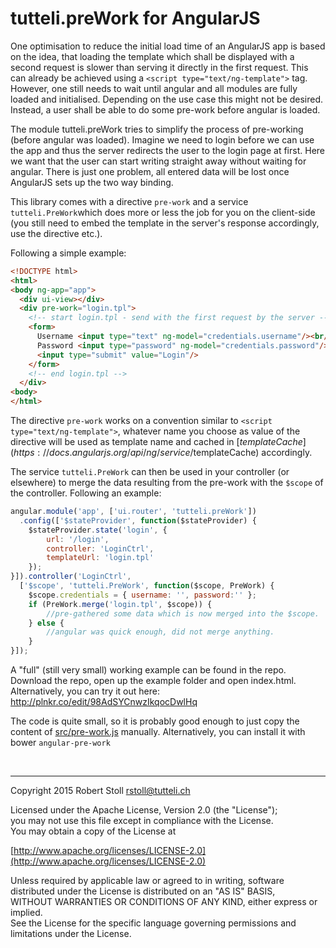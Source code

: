 # tutteli.preWork for AngularJS

One optimisation to reduce the initial load time of an AngularJS app is based on the idea, that loading the template which shall be displayed with a second request is slower than serving it directly in the first request. This can already be achieved using a `<script type="text/ng-template">` tag. However, one still needs to wait until angular and all modules are fully loaded and initialised. Depending on the use case this might not be desired. Instead, a user shall be able to do some pre-work before angular is loaded.

The module tutteli.preWork tries to simplify the process of pre-working (before angular was loaded). Imagine we need to login before we can use the app and thus the server redirects the user to the login page at first. Here we want that the user can start writing straight away without waiting for angular. There is just one problem, all entered data will be lost once AngularJS sets up the two way binding.

This library comes with a directive `pre-work` and a service `tutteli.PreWork`which does more or less the job for you on the client-side (you still need to embed the template in the server's response accordingly, use the directive etc.).

Following a simple example:

```html
<!DOCTYPE html>
<html>
<body ng-app="app">
  <div ui-view></div>
  <div pre-work="login.tpl">
    <!-- start login.tpl - send with the first request by the server -->
    <form>
      Username <input type="text" ng-model="credentials.username"/><br/>
      Password <input type="password" ng-model="credentials.password"/>
      <input type="submit" value="Login"/>
    </form> 
    <!-- end login.tpl --> 
  </div>
<body>
</html>
```

The directive `pre-work` works on a convention similar to  `<script type="text/ng-template">`, whatever name you choose as value of the directive will be used as template name and cached in [$templateCache](https://docs.angularjs.org/api/ng/service/$templateCache) accordingly.

The service `tutteli.PreWork` can then be used in your controller (or elsewhere) to merge the data resulting from the pre-work with the `$scope` of the controller. Following an example:

```javascript
angular.module('app', ['ui.router', 'tutteli.preWork'])
  .config(['$stateProvider', function($stateProvider) {
    $stateProvider.state('login', {
        url: '/login',
        controller: 'LoginCtrl',
        templateUrl: 'login.tpl'
    });
}]).controller('LoginCtrl', 
  ['$scope', 'tutteli.PreWork', function($scope, PreWork) {
    $scope.credentials = { username: '', password:'' };
    if (PreWork.merge('login.tpl', $scope)) {
        //pre-gathered some data which is now merged into the $scope.
    } else {
        //angular was quick enough, did not merge anything.
    }
}]);
```


A "full" (still very small) working example can be found in the repo. Download the repo, open up the example folder and open index.html. Alternatively, you can try it out here: http://plnkr.co/edit/98AdSYCnwzIkqocDwlHq

The code is quite small, so it is probably good enough to just copy the content of [src/pre-work.js](https://github.com/robstoll/angular-pre-work/blob/master/src/pre-work.js) manually. Alternatively, you can install it with bower `angular-pre-work`

<br/>

---

Copyright 2015 Robert Stoll <rstoll@tutteli.ch>

Licensed under the Apache License, Version 2.0 (the "License");  
you may not use this file except in compliance with the License.  
You may obtain a copy of the License at  

[http://www.apache.org/licenses/LICENSE-2.0](http://www.apache.org/licenses/LICENSE-2.0)

Unless required by applicable law or agreed to in writing, software  
distributed under the License is distributed on an "AS IS" BASIS,  
WITHOUT WARRANTIES OR CONDITIONS OF ANY KIND, either express or implied.  
See the License for the specific language governing permissions and  
limitations under the License.